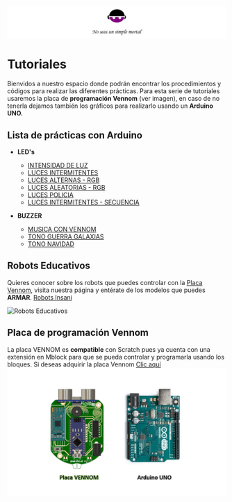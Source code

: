 ![Insani](https://github.com/Insani01/Tutoriales/blob/master/encabezado1.png)

# Tutoriales

Bienvidos a nuestro espacio donde podrán encontrar los procedimientos y códigos para realizar las diferentes prácticas.
Para esta serie de tutoriales usaremos la placa de **programación Vennom** (ver imagen), en caso de no tenerla dejamos también los gráficos para realizarlo usando un **Arduino UNO.**


## Lista de prácticas con Arduino

- **LED's**
   - [INTENSIDAD DE LUZ](https://github.com/Insani01/Tutoriales/tree/master/intensidad_luz)
   - [LUCES INTERMITENTES](https://github.com/Insani01/Tutoriales/tree/master/luz_intermitente)
   - [LUCES ALTERNAS - RGB](https://github.com/Insani01/Tutoriales/tree/master/luces_alternas)
   - [LUCES ALEATORIAS - RGB](https://github.com/Insani01/Tutoriales/tree/master/luces_aleatorias)
   - [LUCES POLICIA](https://github.com/Insani01/Tutoriales/tree/master/luces_policia)
   - [LUCES INTERMITENTES - SECUENCIA](https://github.com/Insani01/Tutoriales/tree/master/luces_intermitentes_x5)
   
   
- **BUZZER**
   - [MUSICA CON VENNOM](https://github.com/Insani01/Tutoriales/tree/master/musica_con_Vennom)
   - [TONO GUERRA GALAXIAS](https://github.com/Insani01/Tutoriales/tree/master/Guerra_Galaxias_buzzer)
   - [TONO NAVIDAD](https://github.com/Insani01/Tutoriales/tree/master/Navidad_buzzer)


## Robots Educativos

Quieres conocer sobre los robots que puedes controlar con la [Placa Vennom](https://github.com/Insani01/Tutoriales/blob/master/Image-Vennom-Arduino.png), visita nuestra página y entérate de los modelos que puedes **ARMAR**. [Robots Insani](https://www.insani-loja.com/productos)

![Robots Educativos](https://github.com/Insani01/Tutoriales/blob/master/robots_insani2.png)


## Placa de programación Vennom

La placa VENNOM es **compatible** con Scratch pues ya cuenta con una extensión en Mblock para que se pueda controlar y programarla usando los bloques.
Si deseas adquirir la placa Vennom [Clic aquí](https://www.insani-loja.com/contacto)
![Placa de Programación Vennom y Arduino Uno](https://github.com/Insani01/Tutoriales/blob/master/Image-Vennom-Arduino.png)

